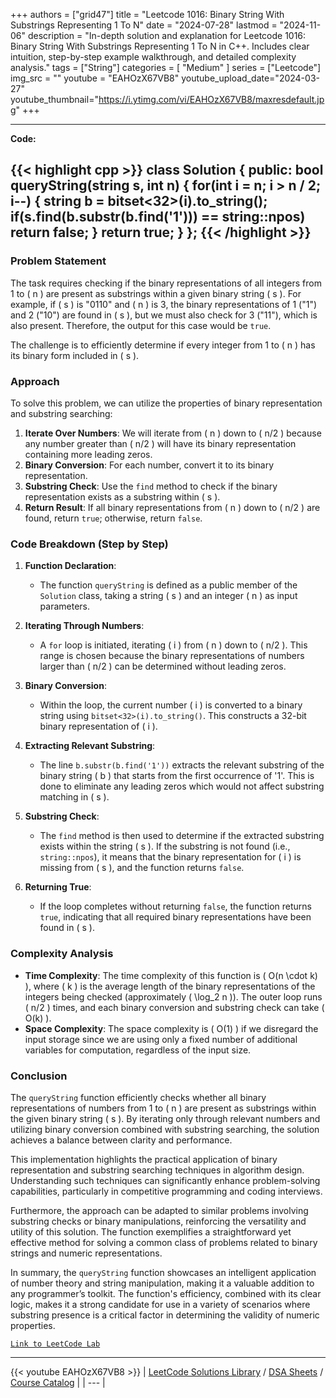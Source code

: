 
+++
authors = ["grid47"]
title = "Leetcode 1016: Binary String With Substrings Representing 1 To N"
date = "2024-07-28"
lastmod = "2024-11-06"
description = "In-depth solution and explanation for Leetcode 1016: Binary String With Substrings Representing 1 To N in C++. Includes clear intuition, step-by-step example walkthrough, and detailed complexity analysis."
tags = ["String"]
categories = [
    "Medium"
]
series = ["Leetcode"]
img_src = ""
youtube = "EAHOzX67VB8"
youtube_upload_date="2024-03-27"
youtube_thumbnail="https://i.ytimg.com/vi/EAHOzX67VB8/maxresdefault.jpg"
+++



---
**Code:**

{{< highlight cpp >}}
class Solution {
public:
    bool queryString(string s, int n) {
        for(int i = n; i > n / 2; i--) {
            string b = bitset<32>(i).to_string();
            if(s.find(b.substr(b.find('1'))) == string::npos)
                return false;
        }
        return true;
    }
};
{{< /highlight >}}
---


### Problem Statement
The task requires checking if the binary representations of all integers from 1 to \( n \) are present as substrings within a given binary string \( s \). For example, if \( s \) is "0110" and \( n \) is 3, the binary representations of 1 ("1") and 2 ("10") are found in \( s \), but we must also check for 3 ("11"), which is also present. Therefore, the output for this case would be `true`.

The challenge is to efficiently determine if every integer from 1 to \( n \) has its binary form included in \( s \).

### Approach
To solve this problem, we can utilize the properties of binary representation and substring searching:
1. **Iterate Over Numbers**: We will iterate from \( n \) down to \( n/2 \) because any number greater than \( n/2 \) will have its binary representation containing more leading zeros.
2. **Binary Conversion**: For each number, convert it to its binary representation.
3. **Substring Check**: Use the `find` method to check if the binary representation exists as a substring within \( s \). 
4. **Return Result**: If all binary representations from \( n \) down to \( n/2 \) are found, return `true`; otherwise, return `false`.

### Code Breakdown (Step by Step)

1. **Function Declaration**:
   - The function `queryString` is defined as a public member of the `Solution` class, taking a string \( s \) and an integer \( n \) as input parameters.

2. **Iterating Through Numbers**:
   - A `for` loop is initiated, iterating \( i \) from \( n \) down to \( n/2 \). This range is chosen because the binary representations of numbers larger than \( n/2 \) can be determined without leading zeros.

3. **Binary Conversion**:
   - Within the loop, the current number \( i \) is converted to a binary string using `bitset<32>(i).to_string()`. This constructs a 32-bit binary representation of \( i \).

4. **Extracting Relevant Substring**:
   - The line `b.substr(b.find('1'))` extracts the relevant substring of the binary string \( b \) that starts from the first occurrence of '1'. This is done to eliminate any leading zeros which would not affect substring matching in \( s \).

5. **Substring Check**:
   - The `find` method is then used to determine if the extracted substring exists within the string \( s \). If the substring is not found (i.e., `string::npos`), it means that the binary representation for \( i \) is missing from \( s \), and the function returns `false`.

6. **Returning True**:
   - If the loop completes without returning `false`, the function returns `true`, indicating that all required binary representations have been found in \( s \).

### Complexity Analysis
- **Time Complexity**: The time complexity of this function is \( O(n \cdot k) \), where \( k \) is the average length of the binary representations of the integers being checked (approximately \( \log_2 n \)). The outer loop runs \( n/2 \) times, and each binary conversion and substring check can take \( O(k) \).
- **Space Complexity**: The space complexity is \( O(1) \) if we disregard the input storage since we are using only a fixed number of additional variables for computation, regardless of the input size.

### Conclusion
The `queryString` function efficiently checks whether all binary representations of numbers from 1 to \( n \) are present as substrings within the given binary string \( s \). By iterating only through relevant numbers and utilizing binary conversion combined with substring searching, the solution achieves a balance between clarity and performance.

This implementation highlights the practical application of binary representation and substring searching techniques in algorithm design. Understanding such techniques can significantly enhance problem-solving capabilities, particularly in competitive programming and coding interviews.

Furthermore, the approach can be adapted to similar problems involving substring checks or binary manipulations, reinforcing the versatility and utility of this solution. The function exemplifies a straightforward yet effective method for solving a common class of problems related to binary strings and numeric representations.

In summary, the `queryString` function showcases an intelligent application of number theory and string manipulation, making it a valuable addition to any programmer’s toolkit. The function's efficiency, combined with its clear logic, makes it a strong candidate for use in a variety of scenarios where substring presence is a critical factor in determining the validity of numeric properties.


[`Link to LeetCode Lab`](https://leetcode.com/problems/binary-string-with-substrings-representing-1-to-n/description/)

---
{{< youtube EAHOzX67VB8 >}}
| [LeetCode Solutions Library](https://grid47.xyz/leetcode/) / [DSA Sheets](https://grid47.xyz/sheets/) / [Course Catalog](https://grid47.xyz/courses/) |
| --- |
